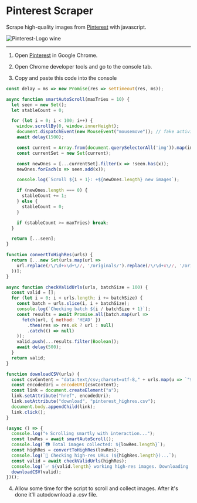 # Pinterest Scraper
Scrape high-quality images from [Pinterest](https://www.pinterest.com/) with javascript.

![Pinterest-Logo wine](https://github.com/user-attachments/assets/e2b42cc9-448e-49fb-90c7-9f2b3fe54bf8)

---

1. Open [Pinterest](https://www.pinterest.com/) in Google Chrome.

2. Open Chrome developer tools and go to the console tab.

3. Copy and paste this code into the console

```js
const delay = ms => new Promise(res => setTimeout(res, ms));

async function smartAutoScroll(maxTries = 10) {
  let seen = new Set();
  let stableCount = 0;

  for (let i = 0; i < 100; i++) {
    window.scrollBy(0, window.innerHeight);
    document.dispatchEvent(new MouseEvent("mousemove")); // fake activity
    await delay(1500);

    const current = Array.from(document.querySelectorAll('img')).map(img => img.src);
    const currentSet = new Set(current);

    const newOnes = [...currentSet].filter(x => !seen.has(x));
    newOnes.forEach(x => seen.add(x));

    console.log(`Scroll ${i + 1}: +${newOnes.length} new images`);

    if (newOnes.length === 0) {
      stableCount += 1;
    } else {
      stableCount = 0;
    }

    if (stableCount >= maxTries) break;
  }

  return [...seen];
}

function convertToHighRes(urls) {
  return [...new Set(urls.map(url =>
    url.replace(/\/\d+x\d+\//, '/originals/').replace(/\/\d+x\//, '/originals/')
  ))];
}

async function checkValidUrls(urls, batchSize = 100) {
  const valid = [];
  for (let i = 0; i < urls.length; i += batchSize) {
    const batch = urls.slice(i, i + batchSize);
    console.log(`Checking batch ${i / batchSize + 1}`);
    const results = await Promise.all(batch.map(url =>
      fetch(url, { method: 'HEAD' })
        .then(res => res.ok ? url : null)
        .catch(() => null)
    ));
    valid.push(...results.filter(Boolean));
    await delay(500);
  }
  return valid;
}

function downloadCSV(urls) {
  const csvContent = "data:text/csv;charset=utf-8," + urls.map(u => `"${u}"`).join("\n");
  const encodedUri = encodeURI(csvContent);
  const link = document.createElement("a");
  link.setAttribute("href", encodedUri);
  link.setAttribute("download", "pinterest_highres.csv");
  document.body.appendChild(link);
  link.click();
}

(async () => {
  console.log("🌀 Scrolling smartly with interaction...");
  const lowRes = await smartAutoScroll();
  console.log(`📷 Total images collected: ${lowRes.length}`);
  const highRes = convertToHighRes(lowRes);
  console.log(`🔎 Checking high-res URLs (${highRes.length})...`);
  const valid = await checkValidUrls(highRes);
  console.log(`✅ ${valid.length} working high-res images. Downloading CSV...`);
  downloadCSV(valid);
})();

```

4. Allow some time for the script to scroll and collect images. After it's done it'll autodownload a .csv file.
